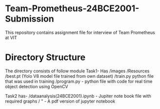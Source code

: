 # Team-Prometheus-24BCE2001-Submission
This repository contains assignment file for interview of  Team Prometheus at VIT

<h1>Directory Structure</h1>

The directory consists of follow module
Task1- Has /images
           /Resources
           /best.pt (Yolo V8 model file trained from own dataset)
           /train.py python file that was used in training
           /program.py - python file with code for real time object detection using OpenCV

Task2 has-
         /dataanalysis(24BCE2001).ipynb - Jupiter note book file with required graphs
         / " - A pdf version of jupyter notebook

